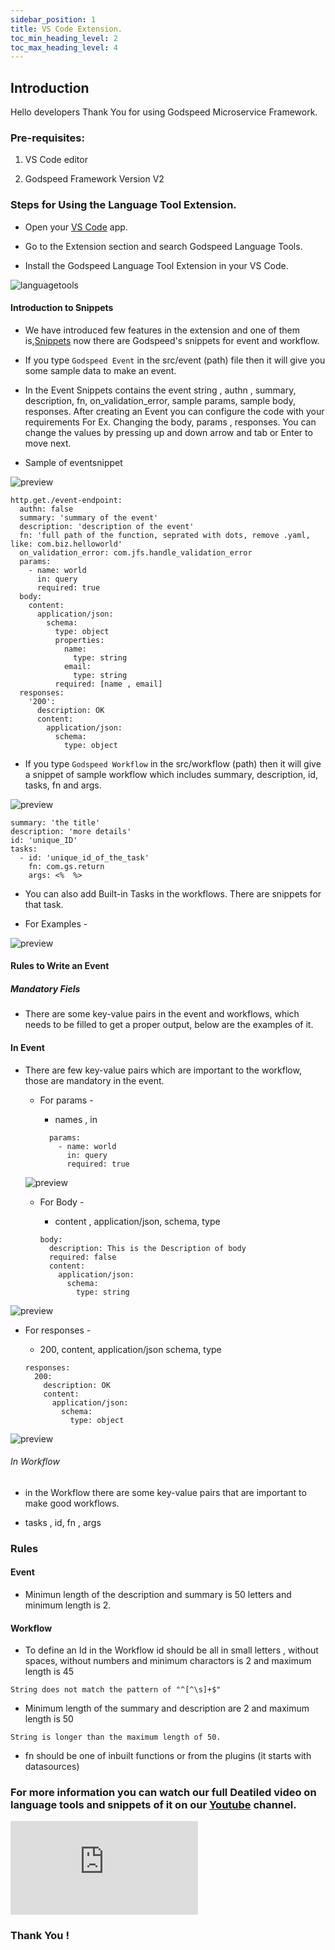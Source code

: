 ```yaml
---
sidebar_position: 1
title: VS Code Extension.
toc_min_heading_level: 2
toc_max_heading_level: 4
---
```


## Introduction

Hello developers Thank You for using Godspeed Microservice Framework. 

### Pre-requisites:

1. VS Code editor

2. Godspeed Framework Version V2


### Steps for Using the Language Tool Extension.

- Open your [VS Code](https://code.visualstudio.com/) app.

- Go to the Extension section and search Godspeed Language Tools. 

- Install the Godspeed Language Tool Extension in your VS Code. 

![languagetools](/img/godspeedlanguagetools.png)


#### Introduction to Snippets 

- We have introduced few features in the extension and one of them is,[Snippets](https://code.visualstudio.com/docs/editor/userdefinedsnippets)  now there are Godspeed's snippets for event and workflow.

- If you type `Godspeed Event` in the src/event (path) file then it will give you some sample data to make an event.

- In the Event Snippets contains the event string , authn , summary, description, fn, on_validation_error, sample params, sample body, responses. After creating an Event you can configure the code with your requirements For Ex. Changing the body, params , responses. You can change the values by pressing up and down arrow and tab or Enter to move next.

- Sample of eventsnippet

![preview](/img/video-gif/eventsnippet.gif "Godspeed Event Sample")


```
http.get./event-endpoint:
  authn: false
  summary: 'summary of the event'
  description: 'description of the event'
  fn: 'full path of the function, seprated with dots, remove .yaml, like: com.biz.helloworld'
  on_validation_error: com.jfs.handle_validation_error
  params:
    - name: world
      in: query
      required: true
  body:
    content:
      application/json:
        schema:
          type: object
          properties:
            name:
              type: string
            email:
              type: string
          required: [name , email]
  responses:
    '200':
      description: OK
      content:
        application/json:
          schema:
            type: object
```


- If you type `Godspeed Workflow` in the src/workflow (path) then it will give a snippet of sample workflow which includes summary, description, id, tasks, fn and args.


![preview](/img/video-gif/workflowsnippet.gif "Godspeed Workflow Sample")

```
summary: 'the title'
description: 'more details'
id: 'unique_ID'
tasks:
  - id: 'unique_id_of_the_task'
    fn: com.gs.return
    args: <%  %>
```
- You can also add Built-in Tasks in the workflows. There are snippets for that task. 

- For Examples -

![preview](/img/video-gif/workflowsnippet.gif "Godspeed Workflow Sample")


#### Rules to Write an Event

##### Mandatory Fiels

- There are some key-value pairs in the event and workflows, which needs to be filled to get a proper output, below are the examples of it.


#### In Event

- There are few key-value pairs which are important to the workflow, those are mandatory in the event.

  - For params - 

    - names , in 

    ```
      params:
        - name: world
          in: query
          required: true
    ```

  ![preview](/img/video-gif/paramsSnippet.gif "Godspeed params Sample")

  - For Body - 

    - content , application/json, schema, type

    ```
    body:
      description: This is the Description of body
      required: false
      content:
        application/json:
          schema:
            type: string
    ```
![preview](/img/video-gif/bodysnippet.gif "Godspeed body Sample")

  - For responses - 

    - 200, content, application/json schema, type

    ```
    responses:
      200:
        description: OK
        content:
          application/json:
            schema:
              type: object
    ```
![preview](/img/video-gif/resopnseSnippet.gif "Godspeed response Sample")


###### In Workflow 

  - in the Workflow there are some key-value pairs that are important to make good workflows.

  - tasks , id, fn , args 

  
### Rules


#### Event 

  - Minimun length of the description and summary is 50 letters and minimum length is 2.



#### Workflow 
  - To define an Id in the Workflow id should be all in small letters , without spaces, without numbers and minimum charactors is 2 and maximum length is 45

  ```
  String does not match the pattern of "^[^\s]+$"
  ```

  - Minimum length of the summary and description are 2 and maximum length is 50
  ```
  String is longer than the maximum length of 50.
  ```

  - fn should be one of inbuilt functions or from the plugins (it starts with datasources)

### For more information you can watch our full Deatiled video on language tools and snippets of it on our [Youtube](https://www.youtube.com/embed/Yir19zd492I) channel. 

<div style={{ position: 'relative', paddingBottom: '56.25%', height: 0, overflow: 'hidden' }}>
    <iframe style={{ position: 'absolute', top: 0, left: 0, width: '100%', height: '100%' }} src="https://www.youtube.com/embed/Yir19zd492I" frameborder="0" allowfullscreen></iframe>
</div>


### Thank You !